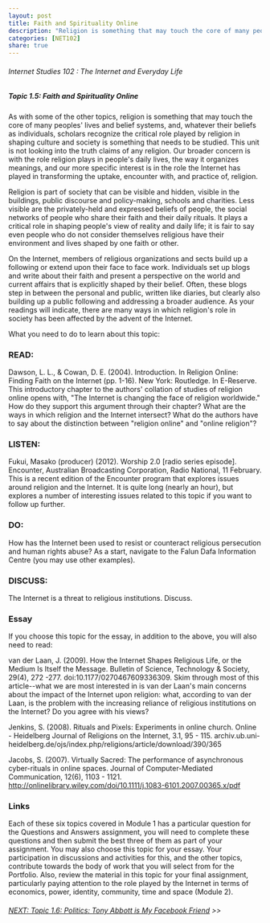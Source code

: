 ```yaml
---
layout: post
title: Faith and Spirituality Online
description: "Religion is something that may touch the core of many peoples' lives and belief systems, scholars recognize the critical role played by religion in shaping culture and society is something that needs to be studied."
categories: [NET102]
share: true
---
```

###### Internet Studies 102 : The Internet and Everyday Life 
 
##### Topic 1.5: Faith and Spirituality Online

As with some of the other topics, religion is something that may touch the core of many peoples' lives and belief systems, and, whatever their beliefs as individuals, scholars recognize the critical role played by religion in shaping culture and society is something that needs to be studied. This unit is not looking into the truth claims of any religion. Our broader concern is with the role religion plays in people's daily lives, the way it organizes meanings, and our more specific interest is in the role the Internet has played in transforming the uptake, encounter with, and practice of, religion.

Religion is part of society that can be visible and hidden, visible in the buildings, public discourse and policy-making, schools and charities. Less visible are the privately-held and expressed beliefs of people, the social networks of people who share their faith and their daily rituals. It plays a critical role in shaping people's view of reality and daily life; it is fair to say even people who do not consider themselves religious have their environment and lives shaped by one faith or other.

On the Internet, members of religious organizations and sects build up a following or extend upon their face to face work. Individuals set up blogs and write about their faith and present a perspective on the world and current affairs that is explicitly shaped by their belief. Often, these blogs step in between the personal and public, written like diaries, but clearly also building up a public following and addressing a broader audience. As your readings will indicate, there are many ways in which religion's role in society has been affected by the advent of the Internet.

What you need to do to learn about this topic:

### READ:

Dawson, L. L., & Cowan, D. E. (2004). Introduction. In Religion Online: Finding Faith on the Internet (pp. 1-16). New York: Routledge. In E-Reserve.
This introductory chapter to the authors' collation of studies of religion online opens with, "The Internet is changing the face of religion worldwide." How do they support this argument through their chapter? What are the ways in which religion and the Internet intersect? What do the authors have to say about the distinction between "religion online" and "online religion"?

### LISTEN:

Fukui, Masako (producer) (2012). Worship 2.0 [radio series episode].  Encounter, Australian Broadcasting Corporation, Radio National, 11 February.
This is a recent edition of the Encounter program that explores issues around religion and the Internet. It is quite long (nearly an hour), but explores a number of interesting issues related to this topic if you want to follow up further.

### DO:

How has the Internet been used to resist or counteract religious persecution and human rights abuse? As a start, navigate to the Falun Dafa Information Centre (you may use other examples).

### DISCUSS:

The Internet is a threat to religious institutions. Discuss.

### Essay

If you choose this topic for the essay, in addition to the above, you will also need to read:

van der Laan, J. (2009). How the Internet Shapes Religious Life, or the Medium Is Itself the Message. Bulletin of Science, Technology & Society, 29(4), 272 -277. doi:10.1177/0270467609336309.
Skim through most of this article--what we are most interested in is van der Laan's main concerns about the impact of the Internet upon religion: what, according to van der Laan, is the problem with the increasing reliance of religious institutions on the Internet? Do you agree with his views?

Jenkins, S. (2008). Rituals and Pixels: Experiments in online church. Online - Heidelberg Journal of Religions on the Internet, 3.1, 95 - 115. archiv.ub.uni-heidelberg.de/ojs/index.php/religions/article/download/390/365

Jacobs, S. (2007). Virtually Sacred: The performance of asynchronous cyber-rituals in online spaces. Journal of Computer-Mediated Communication, 12(6), 1103 - 1121. http://onlinelibrary.wiley.com/doi/10.1111/j.1083-6101.2007.00365.x/pdf

### Links

Each of these six topics covered in Module 1 has a particular question for the Questions and Answers assignment, you will need to complete these questions and then submit the best three of them as part of your assignment. You may also choose this topic for your essay. Your participation in discussions and activities for this, and the other topics, contribute towards the body of work that you will select from for the Portfolio. Also, review the material in this topic for your final assignment, particularly paying attention to the role played by the Internet in terms of economics, power, identity, community, time and space (Module 2).

###### [NEXT: Topic 1.6: Politics: Tony Abbott is My Facebook Friend]() >>

 

 
